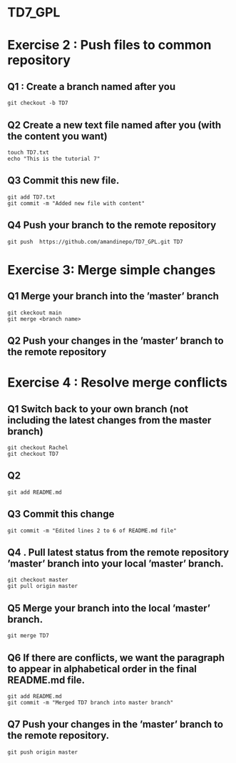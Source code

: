 # TD7_GPL


# Exercise 2 : Push files to common repository

## Q1 : Create a branch named after you
```
git checkout -b TD7
```

## Q2 Create a new text file named after you (with the content you want)
```
touch TD7.txt
echo "This is the tutorial 7"
```
## Q3 Commit this new file.
```
git add TD7.txt
git commit -m "Added new file with content"
```

## Q4  Push your branch to the remote repository
```
git push  https://github.com/amandinepo/TD7_GPL.git TD7
```

# Exercise 3: Merge simple changes

## Q1 Merge your branch into the ’master’ branch
```
git ckeckout main
git merge <branch name>
```
## Q2 Push your changes in the ’master’ branch to the remote repository



# Exercise 4 :  Resolve merge conflicts

## Q1 Switch back to your own branch (not including the latest changes from the master branch)
```
git checkout Rachel
git checkout TD7
```
## Q2
```
git add README.md
```
## Q3 Commit this change
```
git commit -m "Edited lines 2 to 6 of README.md file"
```
## Q4 . Pull latest status from the remote repository ’master’ branch into your local ’master’ branch.
```
git checkout master
git pull origin master
```
## Q5 Merge your branch into the local ’master’ branch.
```
git merge TD7
```
## Q6 If there are conflicts, we want the paragraph to appear in alphabetical order in the final README.md file.

```
git add README.md
git commit -m "Merged TD7 branch into master branch"

```
## Q7 Push your changes in the ’master’ branch to the remote repository.

```
git push origin master
```
